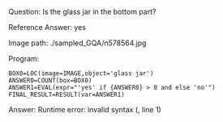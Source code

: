 Question: Is the glass jar in the bottom part?

Reference Answer: yes

Image path: ./sampled_GQA/n578564.jpg

Program:

```
BOX0=LOC(image=IMAGE,object='glass jar')
ANSWER0=COUNT(box=BOX0)
ANSWER1=EVAL(expr="'yes' if {ANSWER0} > 0 and else 'no'")
FINAL_RESULT=RESULT(var=ANSWER1)
```
Answer: Runtime error: invalid syntax (<string>, line 1)

